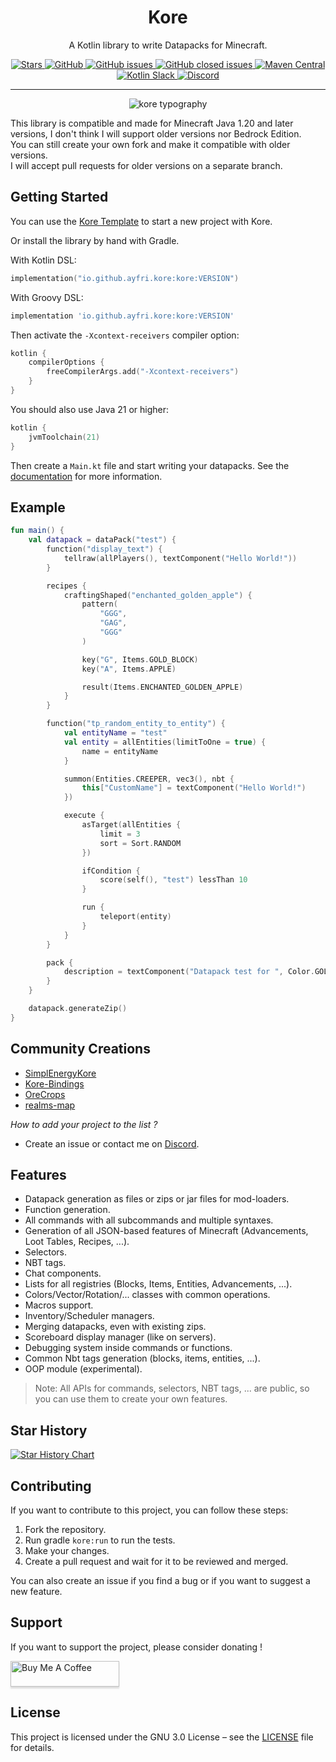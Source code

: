 <h1 align="center"> Kore </h1>
<p align="center">A Kotlin library to write Datapacks for Minecraft.</p>
<p align="center">
	<a href="https://github.com/Ayfri/Kore">
		<img src="https://img.shields.io/github/stars/Ayfri/Kore?color=darkcyan&logo=github&style=flat-square" title="Stars" alt="Stars"/>
		<img alt="GitHub" src="https://img.shields.io/github/license/Ayfri/Kore?style=flat-square">
		<img alt="GitHub issues" src="https://img.shields.io/github/issues-raw/Ayfri/Kore?color=dark_green&logo=github&style=flat-square">
		<img alt="GitHub closed issues" src="https://img.shields.io/github/issues-closed-raw/Ayfri/Kore?color=blue&logo=github&style=flat-square">
		<img alt="Maven Central" src="https://img.shields.io/maven-central/v/io.github.ayfri.kore/kore?style=flat-square&logo=gradle&label=latest%20version">
	</a>
	<a href="https://kotlinlang.slack.com/archives/C066G9BF66A">
		<img src="https://img.shields.io/badge/%23kore-4A154B?logo=slack&logoColor=white&style=flat-square" alt="Kotlin Slack">
	</a>
	<a href="https://discord.gg/BySjRNQ9Je">
		<img src="https://img.shields.io/badge/Discord-5865F2?logo=discord&logoColor=white&style=flat-square" alt="Discord">
	</a>
</p>
<hr>

<p align="center">
	<img src="kore typography 1200x600.png" title="kore typography" alt="kore typography"/>
</p>

This library is compatible and made for Minecraft Java 1.20 and later versions, I don't think I will support older versions nor Bedrock
Edition.<br>
You can still create your own fork and make it compatible with older versions.<br>
I will accept pull requests for older versions on a separate branch.

## Getting Started

You can use the [Kore Template](https://github.com/Ayfri/Kore-Template) to start a new project with Kore.

Or install the library by hand with Gradle.

With Kotlin DSL:

```kotlin
implementation("io.github.ayfri.kore:kore:VERSION")
```

With Groovy DSL:

```groovy
implementation 'io.github.ayfri.kore:kore:VERSION'
```

Then activate the `-Xcontext-receivers` compiler option:

```kotlin
kotlin {
	compilerOptions {
		freeCompilerArgs.add("-Xcontext-receivers")
	}
}
```

You should also use Java 21 or higher:

```kotlin
kotlin {
	jvmToolchain(21)
}
```

Then create a `Main.kt` file and start writing your datapacks. See the [documentation](https://kore.ayfri.com/docs/home) for more
information.

## Example

```kotlin
fun main() {
	val datapack = dataPack("test") {
		function("display_text") {
			tellraw(allPlayers(), textComponent("Hello World!"))
		}

		recipes {
			craftingShaped("enchanted_golden_apple") {
				pattern(
					"GGG",
					"GAG",
					"GGG"
				)

				key("G", Items.GOLD_BLOCK)
				key("A", Items.APPLE)

				result(Items.ENCHANTED_GOLDEN_APPLE)
			}
		}

		function("tp_random_entity_to_entity") {
			val entityName = "test"
			val entity = allEntities(limitToOne = true) {
				name = entityName
			}

			summon(Entities.CREEPER, vec3(), nbt {
				this["CustomName"] = textComponent("Hello World!")
			})

			execute {
				asTarget(allEntities {
					limit = 3
					sort = Sort.RANDOM
				})

				ifCondition {
					score(self(), "test") lessThan 10
				}

				run {
					teleport(entity)
				}
			}
		}

		pack {
			description = textComponent("Datapack test for ", Color.GOLD) + text("Kore", Color.AQUA) { bold = true }
		}
	}

	datapack.generateZip()
}
```

## Community Creations

-   [SimplEnergyKore](https://github.com/e-psi-lon/SimplEnergyKore)
-   [Kore-Bindings](https://github.com/e-psi-lon/Kore-Bindings)
-   [OreCrops](https://github.com/e-psi-lon/OreCrops)
-   [realms-map](https://github.com/Aeltumn/realms-maps)

_How to add your project to the list ?_

-   Create an issue or contact me on [Discord](https://discord.gg/BySjRNQ9Je).

## Features

-   Datapack generation as files or zips or jar files for mod-loaders.
-   Function generation.
-   All commands with all subcommands and multiple syntaxes.
-   Generation of all JSON-based features of Minecraft (Advancements, Loot Tables, Recipes, ...).
-   Selectors.
-   NBT tags.
-   Chat components.
-   Lists for all registries (Blocks, Items, Entities, Advancements, ...).
-   Colors/Vector/Rotation/... classes with common operations.
-   Macros support.
-   Inventory/Scheduler managers.
-   Merging datapacks, even with existing zips.
-   Scoreboard display manager (like on servers).
-   Debugging system inside commands or functions.
-   Common Nbt tags generation (blocks, items, entities, ...).
-   OOP module (experimental).

> Note: All APIs for commands, selectors, NBT tags, ... are public, so you can use them to create your own features.


## Star History

<a href="https://www.star-history.com/#Ayfri/Kore&Date">
 <picture>
   <source media="(prefers-color-scheme: dark)" srcset="https://api.star-history.com/svg?repos=Ayfri/Kore&type=Date&theme=dark" />
   <source media="(prefers-color-scheme: light)" srcset="https://api.star-history.com/svg?repos=Ayfri/Kore&type=Date" />
   <img alt="Star History Chart" src="https://api.star-history.com/svg?repos=Ayfri/Kore&type=Date" />
 </picture>
</a>

## Contributing

If you want to contribute to this project, you can follow these steps:

1. Fork the repository.
2. Run gradle `kore:run` to run the tests.
3. Make your changes.
4. Create a pull request and wait for it to be reviewed and merged.

You can also create an issue if you find a bug or if you want to suggest a new feature.

## Support

If you want to support the project, please consider donating !

<a href="https://www.buymeacoffee.com/ayfri" target="_blank"><img src="https://www.buymeacoffee.com/assets/img/custom_images/orange_img.png" alt="Buy Me A Coffee" style="height: 41px !important;width: 174px !important;box-shadow: 0px 3px 2px 0px rgba(190, 190, 190, 0.5) !important;-webkit-box-shadow: 0px 3px 2px 0px rgba(190, 190, 190, 0.5) !important;" ></a>

## License

This project is licensed under the GNU 3.0 License – see the [LICENSE](LICENSE) file for details.
